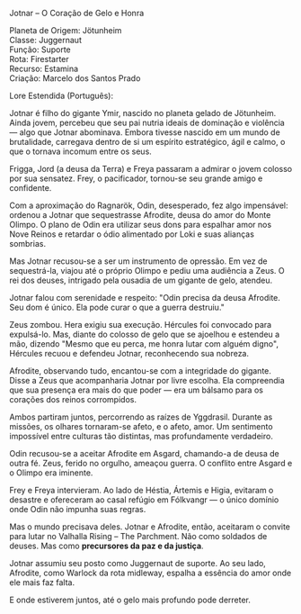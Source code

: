 Jotnar – O Coração de Gelo e Honra

Planeta de Origem: Jötunheim  
Classe: Juggernaut  
Função: Suporte  
Rota: Firestarter  
Recurso: Estamina  
Criação: Marcelo dos Santos Prado

Lore Estendida (Português):

Jotnar é filho do gigante Ymir, nascido no planeta gelado de Jötunheim. Ainda jovem, percebeu que seu pai nutria ideais de dominação e violência — algo que Jotnar abominava. Embora tivesse nascido em um mundo de brutalidade, carregava dentro de si um espírito estratégico, ágil e calmo, o que o tornava incomum entre os seus.

Frigga, Jord (a deusa da Terra) e Freya passaram a admirar o jovem colosso por sua sensatez. Frey, o pacificador, tornou-se seu grande amigo e confidente.

Com a aproximação do Ragnarök, Odin, desesperado, fez algo impensável: ordenou a Jotnar que sequestrasse Afrodite, deusa do amor do Monte Olimpo. O plano de Odin era utilizar seus dons para espalhar amor nos Nove Reinos e retardar o ódio alimentado por Loki e suas alianças sombrias.

Mas Jotnar recusou-se a ser um instrumento de opressão. Em vez de sequestrá-la, viajou até o próprio Olimpo e pediu uma audiência a Zeus. O rei dos deuses, intrigado pela ousadia de um gigante de gelo, atendeu.

Jotnar falou com serenidade e respeito:
"Odin precisa da deusa Afrodite. Seu dom é único. Ela pode curar o que a guerra destruiu."

Zeus zombou. Hera exigiu sua execução. Hércules foi convocado para expulsá-lo. Mas, diante do colosso de gelo que se ajoelhou e estendeu a mão, dizendo "Mesmo que eu perca, me honra lutar com alguém digno", Hércules recuou e defendeu Jotnar, reconhecendo sua nobreza.

Afrodite, observando tudo, encantou-se com a integridade do gigante. Disse a Zeus que acompanharia Jotnar por livre escolha. Ela compreendia que sua presença era mais do que poder — era um bálsamo para os corações dos reinos corrompidos.

Ambos partiram juntos, percorrendo as raízes de Yggdrasil. Durante as missões, os olhares tornaram-se afeto, e o afeto, amor. Um sentimento impossível entre culturas tão distintas, mas profundamente verdadeiro.

Odin recusou-se a aceitar Afrodite em Asgard, chamando-a de deusa de outra fé. Zeus, ferido no orgulho, ameaçou guerra. O conflito entre Asgard e o Olimpo era iminente.

Frey e Freya intervieram. Ao lado de Héstia, Ártemis e Higia, evitaram o desastre e ofereceram ao casal refúgio em Fólkvangr — o único domínio onde Odin não impunha suas regras.

Mas o mundo precisava deles. Jotnar e Afrodite, então, aceitaram o convite para lutar no Valhalla Rising – The Parchment. Não como soldados de deuses. Mas como **precursores da paz e da justiça**.

Jotnar assumiu seu posto como Juggernaut de suporte. Ao seu lado, Afrodite, como Warlock da rota midleway, espalha a essência do amor onde ele mais faz falta.

E onde estiverem juntos, até o gelo mais profundo pode derreter.

